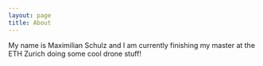 ```yaml
---
layout: page
title: About
---
```


My name is Maximilian Schulz and I am currently finishing my master at the ETH Zurich doing some cool drone stuff!

